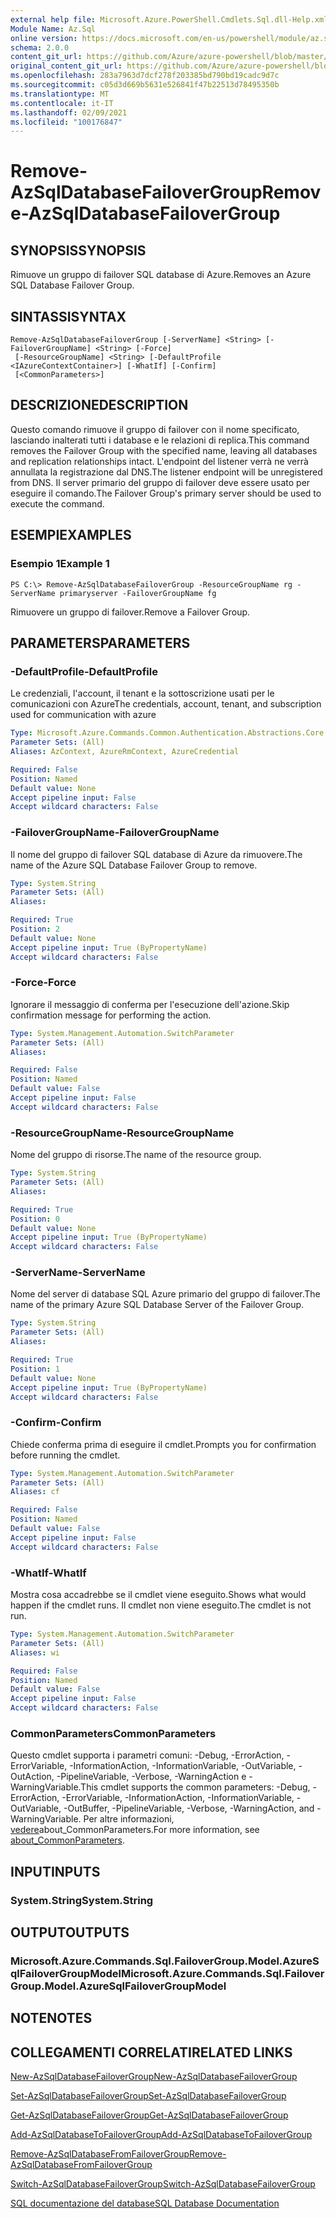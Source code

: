 ```yaml
---
external help file: Microsoft.Azure.PowerShell.Cmdlets.Sql.dll-Help.xml
Module Name: Az.Sql
online version: https://docs.microsoft.com/en-us/powershell/module/az.sql/remove-azsqldatabasefailovergroup
schema: 2.0.0
content_git_url: https://github.com/Azure/azure-powershell/blob/master/src/Sql/Sql/help/Remove-AzSqlDatabaseFailoverGroup.md
original_content_git_url: https://github.com/Azure/azure-powershell/blob/master/src/Sql/Sql/help/Remove-AzSqlDatabaseFailoverGroup.md
ms.openlocfilehash: 283a7963d7dcf278f203385bd790bd19cadc9d7c
ms.sourcegitcommit: c05d3d669b5631e526841f47b22513d78495350b
ms.translationtype: MT
ms.contentlocale: it-IT
ms.lasthandoff: 02/09/2021
ms.locfileid: "100176847"
---
```

# <span data-ttu-id="291c8-101">Remove-AzSqlDatabaseFailoverGroup</span><span class="sxs-lookup"><span data-stu-id="291c8-101">Remove-AzSqlDatabaseFailoverGroup</span></span>

## <span data-ttu-id="291c8-102">SYNOPSIS</span><span class="sxs-lookup"><span data-stu-id="291c8-102">SYNOPSIS</span></span>
<span data-ttu-id="291c8-103">Rimuove un gruppo di failover SQL database di Azure.</span><span class="sxs-lookup"><span data-stu-id="291c8-103">Removes an Azure SQL Database Failover Group.</span></span>

## <span data-ttu-id="291c8-104">SINTASSI</span><span class="sxs-lookup"><span data-stu-id="291c8-104">SYNTAX</span></span>

```
Remove-AzSqlDatabaseFailoverGroup [-ServerName] <String> [-FailoverGroupName] <String> [-Force]
 [-ResourceGroupName] <String> [-DefaultProfile <IAzureContextContainer>] [-WhatIf] [-Confirm]
 [<CommonParameters>]
```

## <span data-ttu-id="291c8-105">DESCRIZIONE</span><span class="sxs-lookup"><span data-stu-id="291c8-105">DESCRIPTION</span></span>
<span data-ttu-id="291c8-106">Questo comando rimuove il gruppo di failover con il nome specificato, lasciando inalterati tutti i database e le relazioni di replica.</span><span class="sxs-lookup"><span data-stu-id="291c8-106">This command removes the Failover Group with the specified name, leaving all databases and replication relationships intact.</span></span> <span data-ttu-id="291c8-107">L'endpoint del listener verrà ne verrà annullata la registrazione dal DNS.</span><span class="sxs-lookup"><span data-stu-id="291c8-107">The listener endpoint will be unregistered from DNS.</span></span>
<span data-ttu-id="291c8-108">Il server primario del gruppo di failover deve essere usato per eseguire il comando.</span><span class="sxs-lookup"><span data-stu-id="291c8-108">The Failover Group's primary server should be used to execute the command.</span></span>

## <span data-ttu-id="291c8-109">ESEMPI</span><span class="sxs-lookup"><span data-stu-id="291c8-109">EXAMPLES</span></span>

### <span data-ttu-id="291c8-110">Esempio 1</span><span class="sxs-lookup"><span data-stu-id="291c8-110">Example 1</span></span>
```
PS C:\> Remove-AzSqlDatabaseFailoverGroup -ResourceGroupName rg -ServerName primaryserver -FailoverGroupName fg
```

<span data-ttu-id="291c8-111">Rimuovere un gruppo di failover.</span><span class="sxs-lookup"><span data-stu-id="291c8-111">Remove a Failover Group.</span></span>

## <span data-ttu-id="291c8-112">PARAMETERS</span><span class="sxs-lookup"><span data-stu-id="291c8-112">PARAMETERS</span></span>

### <span data-ttu-id="291c8-113">-DefaultProfile</span><span class="sxs-lookup"><span data-stu-id="291c8-113">-DefaultProfile</span></span>
<span data-ttu-id="291c8-114">Le credenziali, l'account, il tenant e la sottoscrizione usati per le comunicazioni con Azure</span><span class="sxs-lookup"><span data-stu-id="291c8-114">The credentials, account, tenant, and subscription used for communication with azure</span></span>

```yaml
Type: Microsoft.Azure.Commands.Common.Authentication.Abstractions.Core.IAzureContextContainer
Parameter Sets: (All)
Aliases: AzContext, AzureRmContext, AzureCredential

Required: False
Position: Named
Default value: None
Accept pipeline input: False
Accept wildcard characters: False
```

### <span data-ttu-id="291c8-115">-FailoverGroupName</span><span class="sxs-lookup"><span data-stu-id="291c8-115">-FailoverGroupName</span></span>
<span data-ttu-id="291c8-116">Il nome del gruppo di failover SQL database di Azure da rimuovere.</span><span class="sxs-lookup"><span data-stu-id="291c8-116">The name of the Azure SQL Database Failover Group to remove.</span></span>

```yaml
Type: System.String
Parameter Sets: (All)
Aliases:

Required: True
Position: 2
Default value: None
Accept pipeline input: True (ByPropertyName)
Accept wildcard characters: False
```

### <span data-ttu-id="291c8-117">-Force</span><span class="sxs-lookup"><span data-stu-id="291c8-117">-Force</span></span>
<span data-ttu-id="291c8-118">Ignorare il messaggio di conferma per l'esecuzione dell'azione.</span><span class="sxs-lookup"><span data-stu-id="291c8-118">Skip confirmation message for performing the action.</span></span>

```yaml
Type: System.Management.Automation.SwitchParameter
Parameter Sets: (All)
Aliases:

Required: False
Position: Named
Default value: False
Accept pipeline input: False
Accept wildcard characters: False
```

### <span data-ttu-id="291c8-119">-ResourceGroupName</span><span class="sxs-lookup"><span data-stu-id="291c8-119">-ResourceGroupName</span></span>
<span data-ttu-id="291c8-120">Nome del gruppo di risorse.</span><span class="sxs-lookup"><span data-stu-id="291c8-120">The name of the resource group.</span></span>

```yaml
Type: System.String
Parameter Sets: (All)
Aliases:

Required: True
Position: 0
Default value: None
Accept pipeline input: True (ByPropertyName)
Accept wildcard characters: False
```

### <span data-ttu-id="291c8-121">-ServerName</span><span class="sxs-lookup"><span data-stu-id="291c8-121">-ServerName</span></span>
<span data-ttu-id="291c8-122">Nome del server di database SQL Azure primario del gruppo di failover.</span><span class="sxs-lookup"><span data-stu-id="291c8-122">The name of the primary Azure SQL Database Server of the Failover Group.</span></span>

```yaml
Type: System.String
Parameter Sets: (All)
Aliases:

Required: True
Position: 1
Default value: None
Accept pipeline input: True (ByPropertyName)
Accept wildcard characters: False
```

### <span data-ttu-id="291c8-123">-Confirm</span><span class="sxs-lookup"><span data-stu-id="291c8-123">-Confirm</span></span>
<span data-ttu-id="291c8-124">Chiede conferma prima di eseguire il cmdlet.</span><span class="sxs-lookup"><span data-stu-id="291c8-124">Prompts you for confirmation before running the cmdlet.</span></span>

```yaml
Type: System.Management.Automation.SwitchParameter
Parameter Sets: (All)
Aliases: cf

Required: False
Position: Named
Default value: False
Accept pipeline input: False
Accept wildcard characters: False
```

### <span data-ttu-id="291c8-125">-WhatIf</span><span class="sxs-lookup"><span data-stu-id="291c8-125">-WhatIf</span></span>
<span data-ttu-id="291c8-126">Mostra cosa accadrebbe se il cmdlet viene eseguito.</span><span class="sxs-lookup"><span data-stu-id="291c8-126">Shows what would happen if the cmdlet runs.</span></span>
<span data-ttu-id="291c8-127">Il cmdlet non viene eseguito.</span><span class="sxs-lookup"><span data-stu-id="291c8-127">The cmdlet is not run.</span></span>

```yaml
Type: System.Management.Automation.SwitchParameter
Parameter Sets: (All)
Aliases: wi

Required: False
Position: Named
Default value: False
Accept pipeline input: False
Accept wildcard characters: False
```

### <span data-ttu-id="291c8-128">CommonParameters</span><span class="sxs-lookup"><span data-stu-id="291c8-128">CommonParameters</span></span>
<span data-ttu-id="291c8-129">Questo cmdlet supporta i parametri comuni: -Debug, -ErrorAction, -ErrorVariable, -InformationAction, -InformationVariable, -OutVariable, -OutAction, -PipelineVariable, -Verbose, -WarningAction e -WarningVariable.</span><span class="sxs-lookup"><span data-stu-id="291c8-129">This cmdlet supports the common parameters: -Debug, -ErrorAction, -ErrorVariable, -InformationAction, -InformationVariable, -OutVariable, -OutBuffer, -PipelineVariable, -Verbose, -WarningAction, and -WarningVariable.</span></span> <span data-ttu-id="291c8-130">Per altre informazioni, [vedere](http://go.microsoft.com/fwlink/?LinkID=113216)about_CommonParameters.</span><span class="sxs-lookup"><span data-stu-id="291c8-130">For more information, see [about_CommonParameters](http://go.microsoft.com/fwlink/?LinkID=113216).</span></span>

## <span data-ttu-id="291c8-131">INPUT</span><span class="sxs-lookup"><span data-stu-id="291c8-131">INPUTS</span></span>

### <span data-ttu-id="291c8-132">System.String</span><span class="sxs-lookup"><span data-stu-id="291c8-132">System.String</span></span>

## <span data-ttu-id="291c8-133">OUTPUT</span><span class="sxs-lookup"><span data-stu-id="291c8-133">OUTPUTS</span></span>

### <span data-ttu-id="291c8-134">Microsoft.Azure.Commands.Sql.FailoverGroup.Model.AzureSqlFailoverGroupModel</span><span class="sxs-lookup"><span data-stu-id="291c8-134">Microsoft.Azure.Commands.Sql.FailoverGroup.Model.AzureSqlFailoverGroupModel</span></span>

## <span data-ttu-id="291c8-135">NOTE</span><span class="sxs-lookup"><span data-stu-id="291c8-135">NOTES</span></span>

## <span data-ttu-id="291c8-136">COLLEGAMENTI CORRELATI</span><span class="sxs-lookup"><span data-stu-id="291c8-136">RELATED LINKS</span></span>

[<span data-ttu-id="291c8-137">New-AzSqlDatabaseFailoverGroup</span><span class="sxs-lookup"><span data-stu-id="291c8-137">New-AzSqlDatabaseFailoverGroup</span></span>](./New-AzSqlDatabaseFailoverGroup.md)

[<span data-ttu-id="291c8-138">Set-AzSqlDatabaseFailoverGroup</span><span class="sxs-lookup"><span data-stu-id="291c8-138">Set-AzSqlDatabaseFailoverGroup</span></span>](./Set-AzSqlDatabaseFailoverGroup.md)

[<span data-ttu-id="291c8-139">Get-AzSqlDatabaseFailoverGroup</span><span class="sxs-lookup"><span data-stu-id="291c8-139">Get-AzSqlDatabaseFailoverGroup</span></span>](./Get-AzSqlDatabaseFailoverGroup.md)

[<span data-ttu-id="291c8-140">Add-AzSqlDatabaseToFailoverGroup</span><span class="sxs-lookup"><span data-stu-id="291c8-140">Add-AzSqlDatabaseToFailoverGroup</span></span>](./Add-AzSqlDatabaseToFailoverGroup.md)

[<span data-ttu-id="291c8-141">Remove-AzSqlDatabaseFromFailoverGroup</span><span class="sxs-lookup"><span data-stu-id="291c8-141">Remove-AzSqlDatabaseFromFailoverGroup</span></span>](./Remove-AzSqlDatabaseFromFailoverGroup.md)

[<span data-ttu-id="291c8-142">Switch-AzSqlDatabaseFailoverGroup</span><span class="sxs-lookup"><span data-stu-id="291c8-142">Switch-AzSqlDatabaseFailoverGroup</span></span>](./Switch-AzSqlDatabaseFailoverGroup.md)

[<span data-ttu-id="291c8-143">SQL documentazione del database</span><span class="sxs-lookup"><span data-stu-id="291c8-143">SQL Database Documentation</span></span>](https://docs.microsoft.com/azure/sql-database/)
